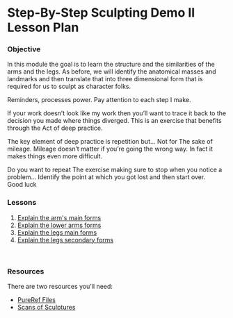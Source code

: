 # Step-By-Step Sculpting Demo II Lesson Plan 

<h3>Objective</h3>
<p><span>In this module the goal is to learn the structure and the similarities of the arms and the legs. As before, we will identify the anatomical masses and landmarks and then translate that into three dimensional form that is required for us to sculpt as character folks.</span></p>
<p><span>Reminders, processes power. Pay attention to each step I make.</span></p>
<p><span>If your work doesn’t look like my work then you’ll want to trace it back to the decision you made where things diverged. This is an exercise that benefits through the Act of deep practice.</span></p>
<p><span>The key element of deep practice is repetition but… Not for The sake of mileage. Mileage doesn’t matter if you’re going the wrong way. In fact it makes things even more difficult.</span></p>
<p><span>Do you want to repeat The exercise making sure to stop when you notice a problem… Identify the point at which you got lost and then start over.</span><br><span>Good luck</span></p>
<h3>Lessons</h3>
<ol>
<li><a title="Explain the arm's main forms" href="https://vertexschool.instructure.com/courses/296/pages/explain-the-arms-main-forms" data-api-endpoint="https://vertexschool.instructure.com/api/v1/courses/296/pages/explain-the-arms-main-forms" data-api-returntype="Page">Explain the arm's main forms</a></li>
<li><a title="Explain the lower arms forms" href="https://vertexschool.instructure.com/courses/296/pages/explain-the-lower-arms-forms" data-api-endpoint="https://vertexschool.instructure.com/api/v1/courses/296/pages/explain-the-lower-arms-forms" data-api-returntype="Page">Explain the lower arms forms</a></li>
<li><a title="Explain the legs main forms" href="https://vertexschool.instructure.com/courses/296/pages/explain-the-legs-main-forms" data-api-endpoint="https://vertexschool.instructure.com/api/v1/courses/296/pages/explain-the-legs-main-forms" data-api-returntype="Page">Explain the legs main forms</a></li>
<li><a title="Explain the legs secondary forms" href="https://vertexschool.instructure.com/courses/296/pages/explain-the-legs-secondary-forms" data-api-endpoint="https://vertexschool.instructure.com/api/v1/courses/296/pages/explain-the-legs-secondary-forms" data-api-returntype="Page">Explain the legs secondary forms</a></li>
</ol>
<p><a title="Using the Foliage Tool" href="https://vertexschool.instructure.com/courses/296/pages/using-the-foliage-tool" data-api-endpoint="https://vertexschool.instructure.com/api/v1/courses/296/pages/using-the-foliage-tool" data-api-returntype="Page"></a></p>
<p>&nbsp;</p>
<h3>Resources</h3>
<p>There are two resources you'll need:</p>
<ul>
<li><a class="inline_disabled" href="https://www.dropbox.com/sh/2dl2b3qezxjybge/AAAuWTR2cQchW4uWLCo1Z7Q7a?dl=0" target="_blank">PureRef Files</a></li>
<li><a class="inline_disabled" href="https://www.dropbox.com/sh/4anzb5s40f9cgzg/AADWXVH0dlYcZbWfZelCMNAxa?dl=0" target="_blank">Scans of Sculptures</a></li>
</ul>
<p>&nbsp;</p>
<p>&nbsp;</p>
